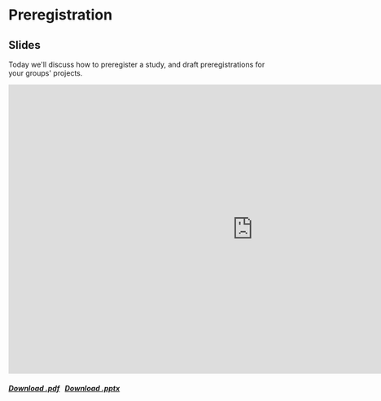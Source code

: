 # Preregistration

## Slides

Today we'll discuss how to preregister a study, and draft preregistrations for your groups' projects.

<iframe src="https://docs.google.com/presentation/d/e/2PACX-1vSVsYI0GjiUjQTD_zhJSrUdWfG5iQgdVDYG-dMBQPNPA4D3fil7YVVK7yjjDaf_q9IqVqwbtKh-721u/embed?start=false&loop=false&delayms=60000" frameborder="0" width="960" height="569" allowfullscreen="true" mozallowfullscreen="true" webkitallowfullscreen="true"></iframe>

<h5>
<a href=https://docs.google.com/presentation/d/1plY2avhEnujZO5irc4Dfnoo4-pteM2weEjdDPcI5djc/export/pdf><i class="fa-solid fa-file-pdf"></i> Download .pdf</a>
&nbsp;
<a href=https://docs.google.com/presentation/d/1plY2avhEnujZO5irc4Dfnoo4-pteM2weEjdDPcI5djc/export/pptx><i class="fa-solid fa-file-powerpoint"></i> Download .pptx</a>
</h5>

